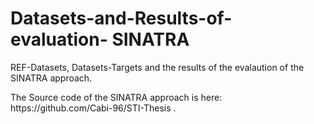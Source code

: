 # Datasets-and-Results-of-evaluation- SINATRA

REF-Datasets, Datasets-Targets and the results of the evalaution of the SINATRA approach.

<p>
The Source code of the SINATRA approach is here: https://github.com/Cabi-96/STI-Thesis .
 </p> 
